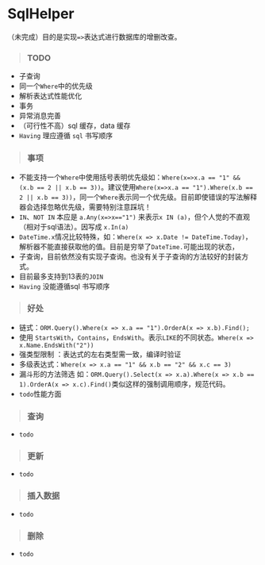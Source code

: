 # SqlHelper
（未完成）目的是实现`=>`表达式进行数据库的增删改查。

>### TODO
- 子查询
- 同一个`Where`中的优先级
- 解析表达式性能优化
- 事务
- 异常消息完善
- （可行性不高）sql 缓存，data 缓存
- `Having` 理应遵循 `sql` 书写顺序

>### 事项
- 不能支持一个`Where`中使用括号表明优先级如：`Where(x=>x.a == "1" && (x.b == 2 || x.b == 3))`。建议使用`Where(x=>x.a == "1").Where(x.b == 2 || x.b == 3))`，同一个`Where`表示同一个优先级。目前即使错误的写法解释器会选择忽略优先级，需要特别注意踩坑！
- `IN`、`NOT IN` 本应是 `a.Any(x=>x=="1")` 来表示`x IN (a)`，但个人觉的不直观（相对于sql语法）。因写成 `x.In(a)` 
- `DateTime.x`情况比较特殊，如：`Where(x => x.Date != DateTime.Today)`，解析器不能直接获取他的值。目前是穷举了`DateTime.`可能出现的状态，
- 子查询，目前依然没有实现子查询。也没有关于子查询的方法较好的封装方式。
- 目前最多支持到13表的`JOIN`
- `Having` 没能遵循sql 书写顺序

>### 好处
- 链式：`ORM.Query().Where(x => x.a == "1").OrderA(x => x.b).Find();`
- 使用 `StartsWith`，`Contains`，`EndsWith`。表示`LIKE`的不同状态。`Where(x => x.Name.EndsWith("2"))`
- 强类型限制 ：表达式的左右类型需一致，编译时验证
- 多级表达式：`Where(x => x.a == "1" && x.b == "2" && x.c == 3)`
- 漏斗形的方法筛选 如：`ORM.Query().Select(x => x.a).Where(x => x.b == 1).OrderA(x => x.c).Find()`类似这样的强制调用顺序，规范代码。
- `todo`性能方面

>### 查询
- `todo`

>### 更新
- `todo`

>### 插入数据
- `todo`

>### 删除
- `todo`